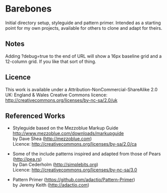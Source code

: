 # Barebones

Initial directory setup, styleguide and pattern primer. Intended as a starting point for my own projects, available for others to clone and adapt for theirs.

## Notes

Adding ?debug=true to the end of URL will show a 16px baseline grid and a 12-column grid. If you like that sort of thing.

## Licence

This work is available under a Attribution-NonCommercial-ShareAlike 2.0 UK: England & Wales Creative Commons licence:
<http://creativecommons.org/licenses/by-nc-sa/2.0/uk>

## Referenced Works

* Styleguide based on the Mezzoblue Markup Guide <http://www.mezzoblue.com/downloads/markupguide>  
  by Dave Shea (<http://mezzoblue.com>)  
  Licence: <http://creativecommons.org/licenses/by-sa/2.0/ca>

* Some of the include patterns inspired and adapted from those of Pears (<http://pea.rs>)  
  by Dan Cederholm (<http://simplebits.org>)  
  Licence: <http://creativecommons.org/licenses/by-nc-sa/3.0>

* Pattern Primer (<https://github.com/adactio/Pattern-Primer>)  
  by Jeremy Keith (<http://adactio.com>)